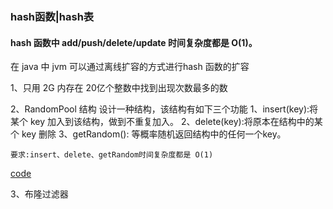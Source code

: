 ### hash函数|hash表

#### hash 函数中 add/push/delete/update 时间复杂度都是 O(1)。
在 java 中 jvm 可以通过离线扩容的方式进行hash 函数的扩容

1、只用 2G 内存在 20亿个整数中找到出现次数最多的数

2、RandomPool 结构
设计一种结构，该结构有如下三个功能
    1、insert(key):将某个 key 加入到该结构，做到不重复加入。
    2、delete(key):将原本在结构中的某个 key 删除
    3、getRandom(): 等概率随机返回结构中的任何一个key。

    要求:insert、delete、getRandom时间复杂度都是 O(1)

[code](./randomPool.js)

3、布隆过滤器



